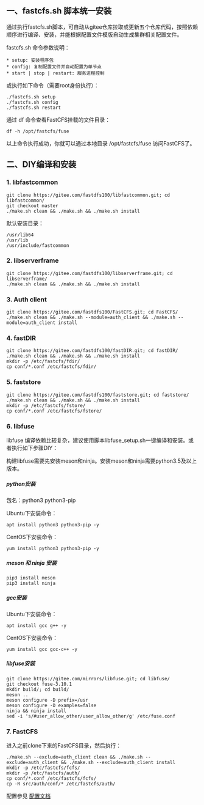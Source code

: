 
## 一、fastcfs.sh 脚本统一安装

通过执行fastcfs.sh脚本，可自动从gitee仓库拉取或更新五个仓库代码，按照依赖顺序进行编译、安装，并能根据配置文件模版自动生成集群相关配置文件。

fastcfs.sh 命令参数说明：
```
* setup: 安装程序包
* config: 复制配置文件并自动配置为单节点
* start | stop | restart: 服务进程控制
```

或执行如下命令（需要root身份执行）：
```
./fastcfs.sh setup
./fastcfs.sh config
./fastcfs.sh restart
```

通过 df 命令查看FastCFS挂载的文件目录：
```
df -h /opt/fastcfs/fuse
```

以上命令执行成功，你就可以通过本地目录 /opt/fastcfs/fuse 访问FastCFS了。


## 二、DIY编译和安装

### 1. libfastcommon

```
git clone https://gitee.com/fastdfs100/libfastcommon.git; cd libfastcommon/
git checkout master
./make.sh clean && ./make.sh && ./make.sh install
```

默认安装目录：
```
/usr/lib64
/usr/lib
/usr/include/fastcommon
```

### 2. libserverframe

```
git clone https://gitee.com/fastdfs100/libserverframe.git; cd libserverframe/
./make.sh clean && ./make.sh && ./make.sh install
```

### 3. Auth client

```
git clone https://gitee.com/fastdfs100/FastCFS.git; cd FastCFS/
./make.sh clean && ./make.sh --module=auth_client && ./make.sh --module=auth_client install
```

### 4. fastDIR

```
git clone https://gitee.com/fastdfs100/fastDIR.git; cd fastDIR/
./make.sh clean && ./make.sh && ./make.sh install
mkdir -p /etc/fastcfs/fdir/
cp conf/*.conf /etc/fastcfs/fdir/
```

### 5. faststore

```
git clone https://gitee.com/fastdfs100/faststore.git; cd faststore/
./make.sh clean && ./make.sh && ./make.sh install
mkdir -p /etc/fastcfs/fstore/
cp conf/*.conf /etc/fastcfs/fstore/
```


### 6. libfuse

libfuse 编译依赖比较复杂，建议使用脚本libfuse_setup.sh一键编译和安装。或者执行如下步骤DIY：

构建libfuse需要先安装meson和ninja。安装meson和ninja需要python3.5及以上版本。

##### python安装

包名：python3  python3-pip

Ubuntu下安装命令：
```
apt install python3 python3-pip -y
```

CentOS下安装命令：
```
yum install python3 python3-pip -y
```

##### meson 和 ninja 安装

```
pip3 install meson
pip3 install ninja
```

##### gcc安装

Ubuntu下安装命令：
```
apt install gcc g++ -y
```

CentOS下安装命令：
```
yum install gcc gcc-c++ -y
```

##### libfuse安装

```
git clone https://gitee.com/mirrors/libfuse.git; cd libfuse/
git checkout fuse-3.10.1
mkdir build/; cd build/
meson ..
meson configure -D prefix=/usr
meson configure -D examples=false
ninja && ninja install
sed -i 's/#user_allow_other/user_allow_other/g' /etc/fuse.conf
```

### 7. FastCFS

进入之前clone下来的FastCFS目录，然后执行：
```
./make.sh --exclude=auth_client clean && ./make.sh --exclude=auth_client && ./make.sh --exclude=auth_client install
mkdir -p /etc/fastcfs/fcfs/
mkdir -p /etc/fastcfs/auth/
cp conf/*.conf /etc/fastcfs/fcfs/
cp -R src/auth/conf/* /etc/fastcfs/auth/
```

配置参见 [配置文档](CONFIGURE-zh_CN.md)
